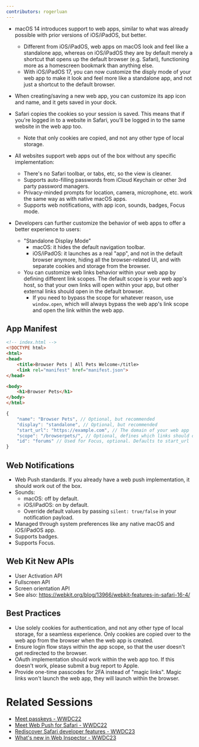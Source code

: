 ```yaml
---
contributors: rogerluan
---
```


- macOS 14 introduces support to web apps, similar to what was already possible with prior versions of iOS/iPadOS, but better.
  - Different from iOS/iPadOS, web apps on macOS look and feel like a standalone app, whereas on iOS/iPadOS they are by default merely a shortcut that opens up the default browser (e.g. Safari), functioning more as a homescreen bookmark than anything else.
  - With iOS/iPadOS 17, you can now customize the disply mode of your web app to make it look and feel more like a standalone app, and not just a shortcut to the default browser.

- When creating/saving a new web app, you can customize its app icon and name, and it gets saved in your dock.
- Safari copies the cookies so your session is saved. This means that if you're logged in to a website in Safari, you'll be logged in to the same website in the web app too.
  - Note that only cookies are copied, and not any other type of local storage.

- All websites support web apps out of the box without any specific implementation:
  - There's no Safari toolbar, or tabs, etc, so the view is cleaner.
  - Supports auto-filling passwords from iCloud Keychain or other 3rd party password managers.
  - Privacy-minded prompts for location, camera, microphone, etc. work the same way as with native macOS apps.
  - Supports web notifications, with app icon, sounds, badges, Focus mode.

- Developers can further customize the behavior of web apps to offer a better experience to users:
  - "Standalone Display Mode"
    - macOS: it hides the default navigation toolbar.
    - iOS/iPadOS: it launches as a real "app", and not in the default browser anymore, hiding all the browser-related UI, and with separate cookies and storage from the browser.
  - You can customize web links behavior within your web app by defining different link scopes. The default scope is your web app's host, so that your own links will open within your app, but other external links should open in the default browser.
    - If you need to bypass the scope for whatever reason, use `window.open`, which will always bypass the web app's link scope and open the link within the web app.

## App Manifest

```html
<!-- index.html -->
<!DOCTYPE html>
<html>
<head>
    <title>Browser Pets | All Pets Welcome‹/title>
    <link rel="manifest" href="manifest.json">
</head>

<body>
    <h1>Browser Pets</h1>
</body>
</html>
```

```js
{
    "name": "Browser Pets", // Optional, but recommended
    "display": "standalone", // Optional, but recommended
    "start_url": "https://example.com", // The domain of your web app
    "scope": "/browserpets/", // Optional, defines which links should open within your web app
    "id": "forums" // Used for Focus, optional. Defaults to start_url
}
```

## Web Notifications

- Web Push standards. If you already have a web push implementation, it should work out of the box.
- Sounds:
  - macOS: off by default.
  - iOS/iPadOS: on by default.
  - Override default values by passing `silent: true/false` in your notification payload.
- Managed through system preferences like any native macOS and iOS/iPadOS app.
- Supports badges.
- Supports Focus.

## Web Kit New APIs

- User Activation API
- Fullscreen API
- Screen orientation API
- See also: https://webkit.org/blog/13966/webkit-features-in-safari-16-4/

## Best Practices

- Use solely cookies for authentication, and not any other type of local storage, for a seamless experience. Only cookies are copied over to the web app from the browser when the web app is created.
- Ensure login flow stays within the app scope, so that the user doesn't get redirected to the browser.
- OAuth implementation should work within the web app too. If this doesn't work, please submit a bug report to Apple.
- Provide one-time passcodes for 2FA instead of "magic links". Magic links won't launch the web app, they will launch within the browser.

# Related Sessions

- [Meet passkeys - WWDC22](https://wwdcnotes.com/notes/wwdc22/10092/)
- [Meet Web Push for Safari - WWDC22](https://developer.apple.com/videos/play/wwdc2022/10098/)
- [Rediscover Safari developer features - WWDC23](https://developer.apple.com/videos/play/wwdc2023/10262)
- [What's new in Web Inspector - WWDC23](https://developer.apple.com/videos/play/wwdc2023/10118)
